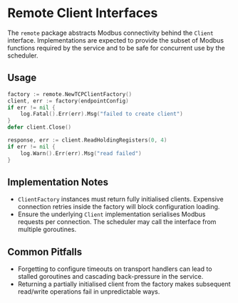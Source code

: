# Remote Client Interfaces

The `remote` package abstracts Modbus connectivity behind the `Client` interface.
Implementations are expected to provide the subset of Modbus functions required
by the service and to be safe for concurrent use by the scheduler.

## Usage

```go
factory := remote.NewTCPClientFactory()
client, err := factory(endpointConfig)
if err != nil {
    log.Fatal().Err(err).Msg("failed to create client")
}
defer client.Close()

response, err := client.ReadHoldingRegisters(0, 4)
if err != nil {
    log.Warn().Err(err).Msg("read failed")
}
```

## Implementation Notes

* `ClientFactory` instances must return fully initialised clients. Expensive
  connection retries inside the factory will block configuration loading.
* Ensure the underlying `Client` implementation serialises Modbus requests per
  connection. The scheduler may call the interface from multiple goroutines.

## Common Pitfalls

* Forgetting to configure timeouts on transport handlers can lead to stalled
  goroutines and cascading back-pressure in the service.
* Returning a partially initialised client from the factory makes subsequent
  read/write operations fail in unpredictable ways.
